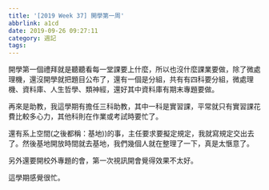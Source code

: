```yaml
---
title: '[2019 Week 37] 開學第一周'
abbrlink: a1cd
date: 2019-09-26 09:27:11
category: 週記
tags:
---
```

開學第一個禮拜就是聽聽看每一堂課要上什麼，所以也沒什麼課業要做，除了微處理機，還沒開學就把題目公布了，還有一個是分組，共有有四科要分組，微處理機、資料庫、人生哲學、類神經，還好其中資料庫有期末專題要做。
<!-- more -->
再來是助教，我這學期有擔任三科助教，其中一科是實習課，平常就只有實習課花費比較多心力，其他科則在作業或考試時要忙了。

還有系上空間(之後都稱：基地))的事，主任要求要擬定規定，我就寫規定交出去了。然後基地開放時間就去基地，我們幾個人就在整理了一下，真是太愜意了。

另外還要開校外專題的會，第一次視訊開會覺得效果不太好。

這學期感覺很忙。